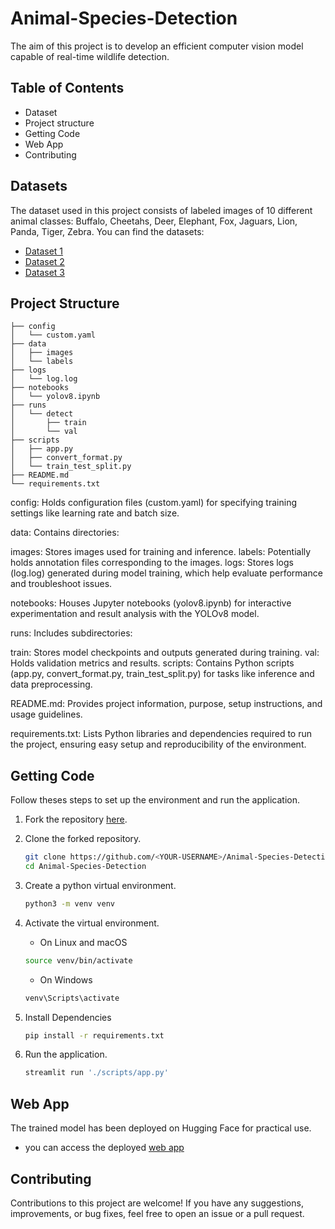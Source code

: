 # Animal-Species-Detection
The aim of this project is to develop an efficient computer vision model capable of real-time wildlife detection.



## Table of Contents
* Dataset
* Project structure
* Getting Code
* Web App
* Contributing


## Datasets
The dataset used in this project consists of labeled images of 10 different animal classes: Buffalo, Cheetahs, Deer, Elephant, Fox, Jaguars, Lion, Panda, Tiger, Zebra. You can find the datasets: 
- [Dataset 1](https://www.kaggle.com/datasets/biancaferreira/african-wildlife)
- [Dataset 2](https://www.kaggle.com/datasets/brsdincer/danger-of-extinction-animal-image-set)
- [Dataset 3](https://www.kaggle.com/datasets/antoreepjana/animals-detection-images-dataset )

## Project Structure
    ├── config
    │   └── custom.yaml    
    ├── data
    │   ├── images         
    │   └── labels         
    ├── logs
    │   └── log.log      
    ├── notebooks
    │   └── yolov8.ipynb
    ├── runs
    │   └── detect
    │       ├── train
    │       └── val
    ├── scripts
    │   ├── app.py
    │   ├── convert_format.py
    │   └── train_test_split.py
    ├── README.md
    └── requirements.txt

config: Holds configuration files (custom.yaml) for specifying training settings like learning rate and batch size.

data: Contains directories:

images: Stores images used for training and inference.
labels: Potentially holds annotation files corresponding to the images.
logs: Stores logs (log.log) generated during model training, which help evaluate performance and troubleshoot issues.

notebooks: Houses Jupyter notebooks (yolov8.ipynb) for interactive experimentation and result analysis with the YOLOv8 model.

runs: Includes subdirectories:

train: Stores model checkpoints and outputs generated during training.
val: Holds validation metrics and results.
scripts: Contains Python scripts (app.py, convert_format.py, train_test_split.py) for tasks like inference and data preprocessing.

README.md: Provides project information, purpose, setup instructions, and usage guidelines.

requirements.txt: Lists Python libraries and dependencies required to run the project, ensuring easy setup and reproducibility of the environment.


## Getting Code
Follow theses steps to set up the environment and run the application.
1. Fork the repository [here](https://github.com/ldebele/animal-Species-Detection).
2. Clone the forked repository.
    ```bash
    git clone https://github.com/<YOUR-USERNAME>/Animal-Species-Detection
    cd Animal-Species-Detection
    ```

3. Create a python virtual environment.
    ``` bash
    python3 -m venv venv
    ```

4. Activate the virtual environment.

    - On Linux and macOS
    ``` bash
    source venv/bin/activate
    ```
    - On Windows
    ``` bash
    venv\Scripts\activate
    ```

5. Install Dependencies
    ```bash
    pip install -r requirements.txt
    ```
6. Run the application.
    ```python
    streamlit run './scripts/app.py'
    ```

## Web App
The trained model has been deployed on Hugging Face for practical use.
- you can access the deployed [web app](http://localhost:8501/)

## Contributing
Contributions to this project are welcome! If you have any suggestions, improvements, or bug fixes, feel free to open an issue or a pull request.
